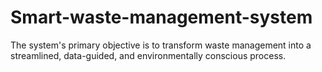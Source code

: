 # Smart-waste-management-system
The system's primary objective is to transform waste management into a streamlined, data-guided, and environmentally conscious process.
